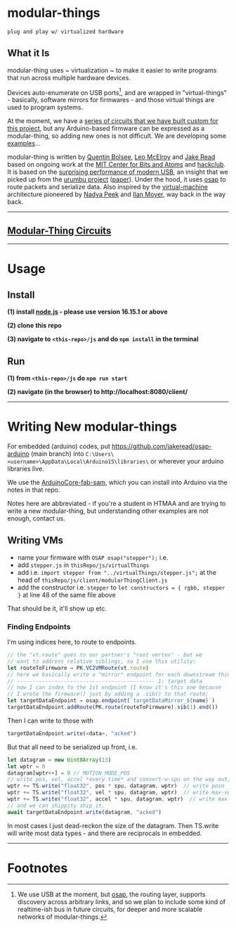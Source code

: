 # modular-things 

`plug and play w/ virtualized hardware`

## What it Is 

modular-thing uses ~ virtualization ~ to make it easier to write programs that run across multiple hardware devices. 

Devices auto-enumerate on USB ports[^1], and are wrapped in "virtual-things" - basically, software mirrors for firmwares - and those virtual things are used to program systems. 

At the moment, we have a [series of circuits that we have built custom for this project](https://github.com/modular-things/modular-things-circuits), but any Arduino-based firmware can be expressed as a modular-thing, so adding new ones is not difficult. We are developing some [examples](js/examples)... 

modular-thing is written by [Quentin Bolsee](https://github.com/qbolsee), [Leo McElroy](https://github.com/leomcelroy) and [Jake Read](https://github.com/jakeread) based on ongoing work at the [MIT Center for Bits and Atoms](https://cba.mit.edu/) and [hackclub](https://hackclub.com/). It is based on the [surprising performance of modern USB](log/2022-11_usb-motion-perf-tests-log.md), an insight that we picked up from the [urumbu project](https://gitlab.cba.mit.edu/neilg/urumbu) ([paper](https://cba.mit.edu/docs/papers/22.11.Urumbu.pdf)). Under the hood, it uses [osap](http://osap.tools/) to route packets and serialize data. Also inspired by the [virtual-machine](https://cba.mit.edu/docs/theses/16.08.Peek.pdf) architecture pioneered by [Nadya Peek](http://infosyncratic.nl/) and [Ilan Moyer](https://web.mit.edu/imoyer/www/index.html), way back in the way back. 

---

## [Modular-Thing Circuits](https://github.com/modular-things/modular-things-circuits)

--- 

# Usage 

## Install 

**(1) install [node.js](https://nodejs.org/en/) - please use version 16.15.1 or above**

**(2) clone this repo**

**(3) navigate to `<this-repo>/js` and do `npm install` in the terminal**

## Run 

**(1) from `<this-repo>/js` do `npm run start`**

**(2) navigate (in the browser) to http://localhost:8080/client/**

--- 

# Writing New modular-things 

For embedded (arduino) codes, put https://github.com/jakeread/osap-arduino (main branch) into `C:\Users\<username>\AppData\Local\Arduino15\libraries\` or wherever your arduino libraries live. 

We use the [ArduinoCore-fab-sam](https://github.com/qbolsee/ArduinoCore-fab-sam), which you can install into Arduino via the notes in that repo. 

Notes here are abbreviated - if you're a student in HTMAA and are trying to write a new modular-thing, but understanding other examples are not enough, contact us. 

## Writing VMs

- name your firmware with `OSAP osap("stepper");` i.e. 
- add `stepper.js` in `thisRepo/js/virtualThings`
- add i.e. `import stepper from "../virtualThings/stepper.js";` at the head of `thisRepo/js/client/modularThingClient.js`
- add the constructor i.e. `stepper` to `let constructors = { rgbb, stepper }` at line 48 of the same file above 

That should be it, it'll show up etc. 

### Finding Endpoints 

I'm using indices here, to route to endpoints. 

```js
// the "vt.route" goes to our partner's "root vertex" - but we 
// want to address relative siblings, so I use this utility:
let routeToFirmware = PK.VC2VMRoute(vt.route)
// here we basically write a "mirror" endpoint for each downstream thing, 
// -------------------------------------------- 1: target data 
// now I can index to the 1st endpoint (I know it's this one because 
// I wrote the firmware!) just by adding a .sib() to that route;
let targetDataEndpoint = osap.endpoint(`targetDataMirror_${name}`)
targetDataEndpoint.addRoute(PK.route(routeToFirmware).sib(1).end())
```

Then I can write to those with 

```js
targetDataEndpoint.write(<data>, "acked")
```

But that all need to be serialized up front, i.e. 

```js
let datagram = new Uint8Array(13)
let wptr = 0
datagram[wptr++] = 0 // MOTION_MODE_POS 
// write pos, vel, accel *every time* and convert-w-spu on the way out, 
wptr += TS.write("float32", pos * spu, datagram, wptr)  // write posn
wptr += TS.write("float32", vel * spu, datagram, wptr)  // write max-vel-during
wptr += TS.write("float32", accel * spu, datagram, wptr)  // write max-accel-during
// and we can shippity ship it, 
await targetDataEndpoint.write(datagram, "acked")
```

In most cases I just dead-reckon the size of the datagram. Then TS.write will write most data types - and there are reciprocals in embedded. 

--- 

# Footnotes

[^1]: We use USB at the moment, but [osap](http://osap.tools/), the routing layer, supports discovery across arbitrary links, and so we plan to include some kind of realtime-ish bus in future circuits, for deeper and more scalable networks of modular-things. 